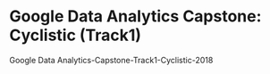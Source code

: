 # Google Data Analytics Capstone: Cyclistic (Track1)
Google Data Analytics-Capstone-Track1-Cyclistic-2018

